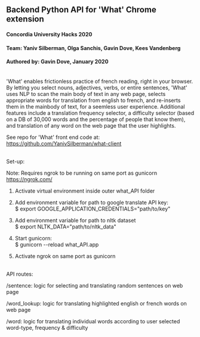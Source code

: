 ## Backend Python API for 'What' Chrome extension

#### Concordia University Hacks 2020

#### Team: Yaniv Silberman, Olga Sanchis, Gavin Dove, Kees Vandenberg

#### Authored by: Gavin Dove, January 2020 <br/> <br/>

'What' enables frictionless practice of french reading, right in your browser. By letting you select nouns, adjectives,
verbs, or entire sentences, 'What' uses NLP to scan the main body of text in any web page, selects appropriate words for
translation from english to french, and re-inserts them in the mainbody of text, for a seemless user experience.
Additional features include a translation frequency selector, a difficulty selector (based on a DB of 30,000 words and
the percentage of people that know them), and translation of any word on the web page that the user highlights.

See repo for 'What' front end code at: https://github.com/YanivSilberman/what-client <br/> <br/>

Set-up: <br/>

Note: Requires ngrok to be running on same port as gunicorn   https://ngrok.com/

1. Activate virtual environment inside outer what_API folder

2. Add environment variable for path to google translate API key: <br/>
    $ export GOOGLE_APPLICATION_CREDENTIALS="path/to/key"
    
3. Add environment variable for path to nltk dataset <br/>
    $ export NLTK_DATA="path/to/nltk_data"
    
4. Start gunicorn: <br/>
    $ gunicorn --reload what_API.app
    
5. Activate ngrok on same port as gunicorn <br/> <br/>

API routes:

/sentence:        logic for selecting and translating random sentences on web page

/word_lookup:     logic for translating highlighted english or french words on web page

/word:            logic for translating individual words according to user selected word-type, frequency & difficulty
